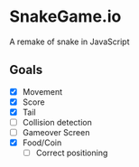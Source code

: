 # SnakeGame.io
A remake of snake in JavaScript
## Goals
- [x] Movement
- [x] Score
- [x] Tail
- [ ] Collision detection
- [ ] Gameover Screen
- [x] Food/Coin
  - [ ] Correct positioning 
